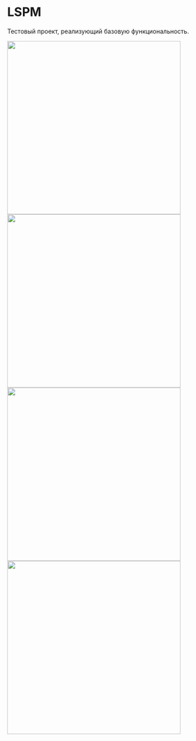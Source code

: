 # LSPM
Тестовый проект, реализующий базовую функциональность.

<img src="https://github.com/CesPaul/LSPM/assets/43243212/7af3aab0-2cd1-4097-a28b-6df42a72fe91" style="width: auto; height: 400px">

<img src="https://github.com/CesPaul/LSPM/assets/43243212/f6aaf642-9295-4e2b-abc2-ccf04325c2ed" style="width: auto; height: 400px">

<img src="https://github.com/CesPaul/LSPM/assets/43243212/359e5254-3809-46aa-b39c-9c1747188ace" style="width: auto; height: 400px">

<img src="https://github.com/CesPaul/LSPM/assets/43243212/86db8e13-ef50-403c-838a-6d2478e96495" style="width: auto; height: 400px">
